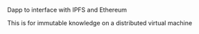 Dapp to interface with IPFS and Ethereum

This is for immutable knowledge on a distributed virtual machine
